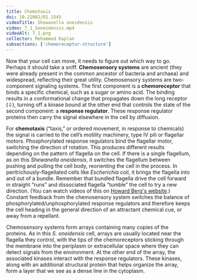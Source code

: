 ```yaml
---
title: Chemotaxis
doi: 10.22002/D1.1545
videoTitle: Shewanella oneidensis
video: 7_1_Soneidensis.mp4
videoAlt: 7_1.png
collector: Mohammed Kaplan
subsections: ['chemoreceptor-structure']
---
```


Now that your cell can move, it needs to figure out which way to go.  Perhaps it should take a sniff. **Chemosensory systems** are ancient (they were already present in the common ancestor of bacteria and archaea) and widespread, reflecting their great utility. Chemosensory systems are two-component signaling systems. The first component is a **chemoreceptor** that binds a specific chemical, such as a sugar or amino acid. The binding results in a conformational change that propagates down the long receptor (⇩), turning off a kinase bound at the other end that controls the state of the second component: a **response regulator**. These response regulator proteins then carry the signal elsewhere in the cell by diffusion.

For **chemotaxis** (“taxis,” or ordered movement, in response to chemicals) the signal is carried to the cell’s motility machinery, type IV pili or flagellar motors. Phosphorylated response regulators bind the flagellar motor, switching the direction of rotation. This produces different results depending on the pattern of flagella on the cell. If there is a single flagellum, as on this *Shewanella oneidensis*, it switches the flagellum between pushing and pulling the cell body, reorienting the cell in the process. In peritrichously-flagellated cells like *Escherichia coli*, it brings the flagella into and out of a bundle. Remember that bundled flagella drive the cell forward in straight “runs” and dissociated flagella “tumble” the cell to try a new direction. (You can watch videos of this on [Howard Berg's website](http://www.rowland.harvard.edu/labs/bacteria/movies/ecoli.php).) Constant feedback from the chemosensory system switches the balance of phosphorylated/unphosphorylated response regulators and therefore keeps the cell heading in the general direction of an attractant chemical cue, or away from a repellant.

Chemosensory systems form arrays containing many copies of the proteins. As in this *S. oneidensis* cell, arrays are usually located near the flagella they control, with the tips of the chemoreceptors sticking through the membrane into the periplasm or extracellular space where they can detect signals from the environment. At the other end of the array, the associated kinases interact with the response regulators. These kinases, along with an additional structural protein that helps organize the array, form a layer that we see as a dense line in the cytoplasm.

